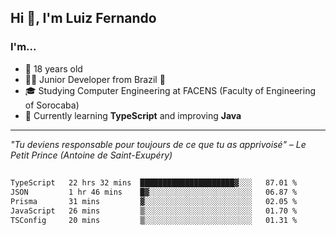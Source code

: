 <h2>Hi 👋, I'm Luiz Fernando</h2>

### I'm...
* 🤟 18 years old
* 👨‍💻 Junior Developer from Brazil 💚
* 🎓 Studying Computer Engineering at FACENS (Faculty of Engineering of Sorocaba)
* 🔭 Currently learning **TypeScript** and improving **Java**

---

_"Tu deviens responsable pour toujours de ce que tu as apprivoisé" – Le Petit Prince (Antoine de Saint-Exupéry)_

##

<!--START_SECTION:waka-->

```txt
TypeScript   22 hrs 32 mins  █████████████████████▓░░░   87.01 %
JSON         1 hr 46 mins    █▓░░░░░░░░░░░░░░░░░░░░░░░   06.87 %
Prisma       31 mins         ▓░░░░░░░░░░░░░░░░░░░░░░░░   02.05 %
JavaScript   26 mins         ▒░░░░░░░░░░░░░░░░░░░░░░░░   01.70 %
TSConfig     20 mins         ▒░░░░░░░░░░░░░░░░░░░░░░░░   01.31 %
```

<!--END_SECTION:waka-->
